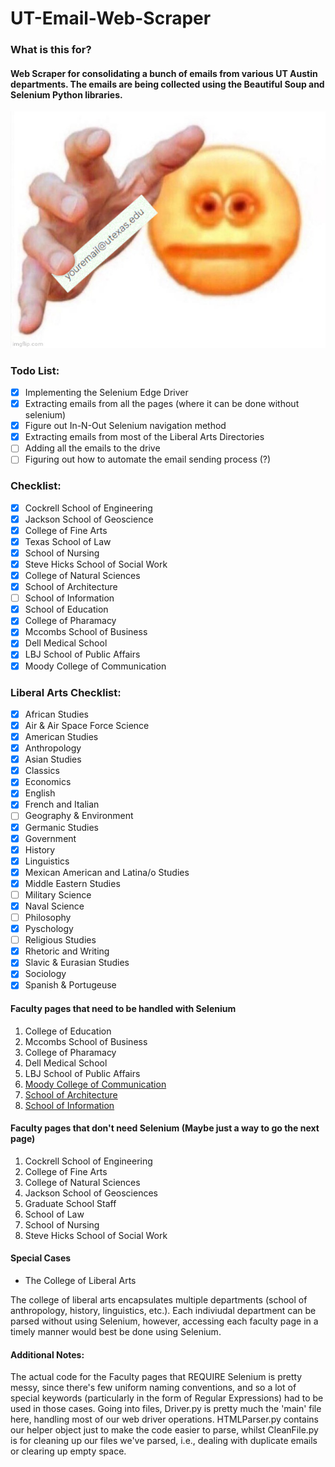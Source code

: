 # UT-Email-Web-Scraper
### What is this for?

#### Web Scraper for consolidating a bunch of emails from various UT Austin departments. The emails are being collected using the Beautiful Soup and Selenium Python libraries. 

![Give me your emails](https://github.com/KaytchJam/UT-Email-Web-Scraper/blob/main/documents/give_me_your_email_expanded.png?raw=true)

### Todo List: 

- [x] Implementing the Selenium Edge Driver 
- [x] Extracting emails from all the pages (where it can be done without selenium)
- [x] Figure out In-N-Out Selenium navigation method
- [x] Extracting emails from most of the Liberal Arts Directories
- [ ] Adding all the emails to the drive
- [ ] Figuring out how to automate the email sending process (?)

### Checklist:
- [x] Cockrell School of Engineering
- [x] Jackson School of Geoscience
- [x] College of Fine Arts
- [x] Texas School of Law
- [x] School of Nursing
- [x] Steve Hicks School of Social Work
- [x] College of Natural Sciences
- [x] School of Architecture
- [ ] School of Information
- [x] School of Education
- [x] College of Pharamacy
- [x] Mccombs School of Business
- [x] Dell Medical School
- [x] LBJ School of Public Affairs
- [x] Moody College of Communication

### Liberal Arts Checklist:
- [x] African Studies
- [x] Air & Air Space Force Science
- [x] American Studies
- [x] Anthropology
- [x] Asian Studies
- [x] Classics
- [x] Economics
- [x] English
- [x] French and Italian
- [ ] Geography & Environment
- [x] Germanic Studies
- [x] Government
- [x] History
- [x] Linguistics
- [x] Mexican American and Latina/o Studies
- [x] Middle Eastern Studies
- [ ] Military Science
- [x] Naval Science
- [ ] Philosophy
- [x] Pyschology
- [ ] Religious Studies
- [x] Rhetoric and Writing
- [x] Slavic & Eurasian Studies
- [x] Sociology
- [x] Spanish & Portugeuse

#### Faculty pages that need to be handled with Selenium

1. College of Education
2. Mccombs School of Business 
3. College of Pharamacy
4. Dell Medical School
5. LBJ School of Public Affairs
6. [Moody College of Communication](https://moody.utexas.edu/faculty)
7. [School of Architecture](https://soa.utexas.edu/about/faculty)
8. [School of Information](https://www.ischool.utexas.edu/people/ischool-faculty-staff-students)

#### Faculty pages that don't need Selenium (Maybe just a way to go the next page)

1. Cockrell School of Engineering
2. College of Fine Arts
3. College of Natural Sciences
4. Jackson School of Geosciences
5. Graduate School Staff
6. School of Law
7. School of Nursing
8. Steve Hicks School of Social Work

#### Special Cases

- The College of Liberal Arts

The college of liberal arts encapsulates multiple departments (school of anthropology, history, linguistics, etc.). Each indiviudal department can be 
parsed without using Selenium, however, accessing each faculty page in a timely manner would best be done using Selenium.

#### Additional Notes:

The actual code for the Faculty pages that REQUIRE Selenium is pretty messy, since there's few uniform naming conventions, and so 
a lot of special keywords (particularly in the form of Regular Expressions) had to be used in those cases. Going into files, Driver.py 
is pretty much the 'main' file here, handling most of our web driver operations. HTMLParser.py contains our helper object just to make the code easier to parse, whilst CleanFile.py is for cleaning up our files we've parsed, i.e., dealing with duplicate emails or clearing up empty space.



